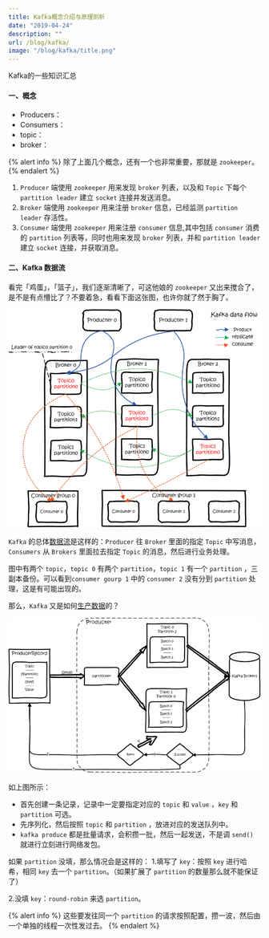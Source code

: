 ```yaml
---
title: Kafka概念介绍与原理剖析
date: "2019-04-24"
description: ""
url: /blog/kafka/
image: "/blog/kafka/title.png"
---
```

Kafka的一些知识汇总
<!--more-->

#### 一、概念
- Producers：
- Consumers：
- topic：
- broker：


{% alert info %}
除了上面几个概念，还有一个也非常重要，那就是 `zookeeper`。
{% endalert %}


1) `Producer` 端使用 `zookeeper` 用来发现 `broker` 列表，以及和 `Topic` 下每个 `partition leader` 建立 `socket` 连接并发送消息。
2) `Broker` 端使用 `zookeeper` 用来注册 `broker` 信息，已经监测 `partition leader` 存活性。
3) `Consumer` 端使用 `zookeeper` 用来注册 `consumer` 信息,其中包括 `consumer` 消费的 `partition` 列表等，同时也用来发现 `broker` 列表，并和 `partition leader` 建立 `socket` 连接，并获取消息。

#### 二、Kafka 数据流
看完「鸡蛋」，「篮子」，我们逐渐清晰了，可这他娘的 `zookeeper` 又出来搅合了，是不是有点懵比了？不要着急，看看下面这张图，也许你就了然于胸了。

![kafka data flow](kafka1.png)

`Kafka` 的总体[数据流](https://www.jianshu.com/p/d3e963ff8b70)是这样的：`Producer` 往 `Broker` 里面的指定 `Topic` 中写消息，`Consumers` 从 `Brokers` 里面拉去指定 `Topic` 的消息，然后进行业务处理。

图中有两个 `topic`，`topic 0` 有两个 `partition`，`topic 1` 有一个 `partition` ，三副本备份。可以看到`consumer gourp 1` 中的 `consumer 2` 没有分到 `partition` 处理，这是有可能出现的。

那么，`Kafka` 又是如何[生产数据](https://www.jianshu.com/p/d3e963ff8b70)的？

![Producer](kafka2.png)

如上图所示：
- 首先创建一条记录，记录中一定要指定对应的 `topic` 和 `value` ，`key` 和 `partition` 可选。 
- 先序列化，然后按照 `topic` 和 `partition` ，放进对应的发送队列中。
- `kafka produce` 都是批量请求，会积攒一批，然后一起发送，不是调 `send()` 就进行立刻进行网络发包。

如果 `partition` 没填，那么情况会是这样的：
1.填写了 `key`：按照 `key` 进行哈希，相同 `key` 去一个 `partition`。（如果扩展了 `partition` 的数量那么就不能保证了）

2.没填 `key`：`round-robin` 来选 `partition`。

{% alert info %}
这些要发往同一个 `partition` 的请求按照配置，攒一波，然后由一个单独的线程一次性发过去。
{% endalert %}
